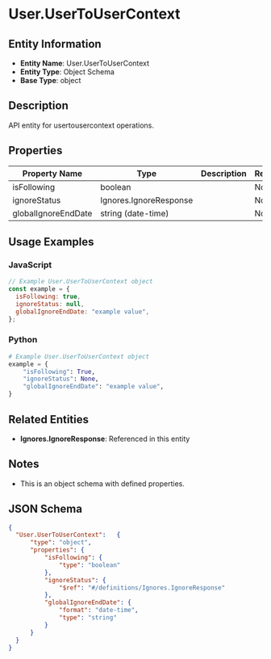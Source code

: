 # User.UserToUserContext

## Entity Information
- **Entity Name**: User.UserToUserContext
- **Entity Type**: Object Schema
- **Base Type**: object

## Description
API entity for usertousercontext operations.

## Properties

| Property Name | Type | Description | Required |
|---------------|------|-------------|----------|
| isFollowing | boolean |  | No |
| ignoreStatus | Ignores.IgnoreResponse |  | No |
| globalIgnoreEndDate | string (date-time) |  | No |

## Usage Examples

### JavaScript
```javascript
// Example User.UserToUserContext object
const example = {
  isFollowing: true,
  ignoreStatus: null,
  globalIgnoreEndDate: "example value",
};
```

### Python
```python
# Example User.UserToUserContext object
example = {
    "isFollowing": True,
    "ignoreStatus": None,
    "globalIgnoreEndDate": "example value",
}
```

## Related Entities
- **Ignores.IgnoreResponse**: Referenced in this entity

## Notes
- This is an object schema with defined properties.

## JSON Schema
```json
{
  "User.UserToUserContext":   {
      "type": "object",
      "properties": {
          "isFollowing": {
              "type": "boolean"
          },
          "ignoreStatus": {
              "$ref": "#/definitions/Ignores.IgnoreResponse"
          },
          "globalIgnoreEndDate": {
              "format": "date-time",
              "type": "string"
          }
      }
  }
}
```
